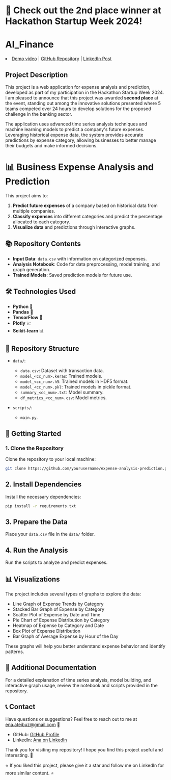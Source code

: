 # 🚀 Check out the 2nd place winner at Hackathon Startup Week 2024!

# AI_Finance
<li>
  <a href="https://drive.google.com/file/d/1fnGG31PxtJdiQ_TRe-qT-050EmfuXeAv/view?usp=sharing">Demo video</a> |
  <a href="https://github.com/Ateibuzena/Proyecto_AI_Finance">GitHub Repository</a> |
  <a href="https://www.linkedin.com/feed/update/urn:li:activity:7196088270793936897/">LinkedIn Post</a>
</li>

## Project Description

This project is a web application for expense analysis and prediction, developed as part of my participation in the Hackathon Startup Week 2024. I am pleased to announce that this project was awarded **second place** at the event, standing out among the innovative solutions presented where 5 teams competed over 24 hours to develop solutions for the proposed challenge in the banking sector.

The application uses advanced time series analysis techniques and machine learning models to predict a company's future expenses. Leveraging historical expense data, the system provides accurate predictions by expense category, allowing businesses to better manage their budgets and make informed decisions.

# 📊 Business Expense Analysis and Prediction

This project aims to:

1. **Predict future expenses** of a company based on historical data from multiple companies.
2. **Classify expenses** into different categories and predict the percentage allocated to each category.
3. **Visualize data** and predictions through interactive graphs.

## 📚 Repository Contents

- **Input Data**: `data.csv` with information on categorized expenses.
- **Analysis Notebook**: Code for data preprocessing, model training, and graph generation.
- **Trained Models**: Saved prediction models for future use.

## 🛠 Technologies Used

- **Python** 🐍
- **Pandas** 🧩
- **TensorFlow** 🤖
- **Plotly** 📈
- **Scikit-learn** 📊

## 📁 Repository Structure

- `data/`:
  - `data.csv`: Dataset with transaction data.
  - `model_<cc_num>.keras`: Trained models.
  - `model_<cc_num>.h5`: Trained models in HDF5 format.
  - `model_<cc_num>.pkl`: Trained models in pickle format.
  - `summary_<cc_num>.txt`: Model summary.
  - `df_metrics_<cc_num>.csv`: Model metrics.

- `scripts/`:
  - `main.py`.

## 🚀 Getting Started

### 1. Clone the Repository

Clone the repository to your local machine:
```bash
git clone https://github.com/yourusername/expense-analysis-prediction.git
```
## 2. Install Dependencies

Install the necessary dependencies:

```bash
pip install -r requirements.txt
```
## 3. Prepare the Data

Place your `data.csv` file in the `data/` folder.

## 4. Run the Analysis

Run the scripts to analyze and predict expenses.

## 📊 Visualizations

The project includes several types of graphs to explore the data:

- Line Graph of Expense Trends by Category
- Stacked Bar Graph of Expense by Category
- Scatter Plot of Expense by Date and Time
- Pie Chart of Expense Distribution by Category
- Heatmap of Expense by Category and Date
- Box Plot of Expense Distribution
- Bar Graph of Average Expense by Hour of the Day

These graphs will help you better understand expense behavior and identify patterns.

## 📝 Additional Documentation

For a detailed explanation of time series analysis, model building, and interactive graph usage, review the notebook and scripts provided in the repository.

## 📞 Contact

Have questions or suggestions? Feel free to reach out to me at ena.ateibuz@gmail.com 💬

- GitHub: [GitHub Profile](https://github.com/yourusername)
- LinkedIn: [Ana on LinkedIn](https://www.linkedin.com/in/ana-zubieta/)

Thank you for visiting my repository! I hope you find this project useful and interesting. 🙌

⭐ If you liked this project, please give it a star and follow me on LinkedIn for more similar content. ⭐
